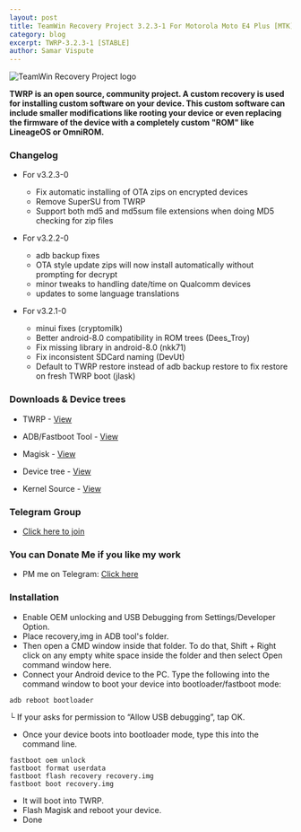 ```yaml
---
layout: post
title: TeamWin Recovery Project 3.2.3-1 For Motorola Moto E4 Plus [MTK][OFFICIAL]
category: blog
excerpt: TWRP-3.2.3-1 [STABLE]
author: Samar Vispute
---
```


![TeamWin Recovery Project logo](http://samarv-121.github.io/images/twrp.png)

**TWRP is an open source, community project. A custom recovery is used for installing custom software on your device.
 This custom software can include smaller modifications like rooting your device or even replacing
 the firmware of the device with a completely custom "ROM" like LineageOS or OmniROM.**

### Changelog
* For v3.2.3-0
  * Fix automatic installing of OTA zips on encrypted devices
  * Remove SuperSU from TWRP
  * Support both md5 and md5sum file extensions when doing MD5 checking for zip files

* For v3.2.2-0
  * adb backup fixes
  * OTA style update zips will now install automatically without prompting for decrypt
  * minor tweaks to handling date/time on Qualcomm devices
  * updates to some language translations
  
* For v3.2.1-0
  * minui fixes (cryptomilk)
  * Better android-8.0 compatibility in ROM trees (Dees_Troy)
  * Fix missing library in android-8.0 (nkk71)
  * Fix inconsistent SDCard naming (DevUt)
  * Default to TWRP restore instead of adb backup restore to fix restore on fresh TWRP boot (jlask)

### Downloads & Device trees
* TWRP - [View](https://twrp.me/motorola/motorolamotoe4plus.html)
* ADB/Fastboot Tool - [View](https://www.androidfilehost.com/?fid=11410963190603854248)
* Magisk - [View](https://github.com/topjohnwu/Magisk/releases)

* Device tree - [View](https://github.com/TeamWin/android_device_motorola_nicklaus/tree/android-7.1)
* Kernel Source - [View](https://github.com/TeamWin/android_kernel_motorola_nicklaus)

### Telegram Group
* [Click here to join](https://web.telegram.org/#/im?p=@moto_e4_plus)

### You can Donate Me if you like my work
* PM me on Telegram: [Click here](https://web.telegram.org/#/im?p=@SamarV121)

### Installation
* Enable OEM unlocking and USB Debugging from Settings/Developer Option.
* Place recovery,img in ADB tool's folder.
* Then open a CMD window inside that folder. To do that, Shift + Right click on any empty white space inside the folder and then select Open command window here.
* Connect your Android device to the PC. Type the following into the command window to boot your device into bootloader/fastboot mode:
```
adb reboot bootloader
```
└ If your asks for permission to “Allow USB debugging”, tap OK.
* Once your device boots into bootloader mode, type this into the command line.
```
fastboot oem unlock
fastboot format userdata
fastboot flash recovery recovery.img
fastboot boot recovery.img
```
* It will boot into TWRP.
* Flash Magisk and reboot your device.
* Done
